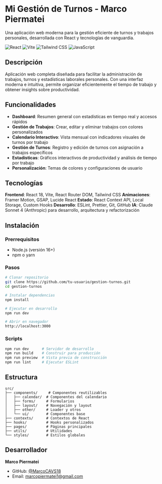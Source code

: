 # Mi Gestión de Turnos - Marco Piermatei

Una aplicación web moderna para la gestión eficiente de turnos y trabajos personales, desarrollada con React y tecnologías de vanguardia.

![React](https://img.shields.io/badge/React-61DAFB?style=for-the-badge&logo=react&logoColor=black)
![Vite](https://img.shields.io/badge/Vite-646CFF?style=for-the-badge&logo=vite&logoColor=white)
![Tailwind CSS](https://img.shields.io/badge/Tailwind_CSS-38B2AC?style=for-the-badge&logo=tailwind-css&logoColor=white)
![JavaScript](https://img.shields.io/badge/JavaScript-F7DF1E?style=for-the-badge&logo=javascript&logoColor=black)

## Descripción

Aplicación web completa diseñada para facilitar la administración de trabajos, turnos y estadísticas laborales personales. Con una interfaz moderna e intuitiva, permite organizar eficientemente el tiempo de trabajo y obtener insights sobre productividad.

## Funcionalidades

- **Dashboard**: Resumen general con estadísticas en tiempo real y accesos rápidos
- **Gestión de Trabajos**: Crear, editar y eliminar trabajos con colores personalizados
- **Calendario Interactivo**: Vista mensual con indicadores visuales de turnos por trabajo
- **Gestión de Turnos**: Registro y edición de turnos con asignación a trabajos específicos
- **Estadísticas**: Gráficos interactivos de productividad y análisis de tiempo por trabajo
- **Personalización**: Temas de colores y configuraciones de usuario

## Tecnologías

**Frontend**: React 18, Vite, React Router DOM, Tailwind CSS
**Animaciones**: Framer Motion, GSAP, Lucide React
**Estado**: React Context API, Local Storage, Custom Hooks
**Desarrollo**: ESLint, Prettier, Git, GitHub
**IA**: Claude Sonnet 4 (Anthropic) para desarrollo, arquitectura y refactorización

## Instalación

### Prerrequisitos
- Node.js (versión 16+)
- npm o yarn

### Pasos

```bash
# Clonar repositorio
git clone https://github.com/tu-usuario/gestion-turnos.git
cd gestion-turnos

# Instalar dependencias
npm install

# Ejecutar en desarrollo
npm run dev

# Abrir en navegador
http://localhost:3000
```

### Scripts

```bash
npm run dev      # Servidor de desarrollo
npm run build    # Construir para producción
npm run preview  # Vista previa de construcción
npm run lint     # Ejecutar ESLint
```

## Estructura

```
src/
├── components/     # Componentes reutilizables
│   ├── calendar/  # Componentes del calendario
│   ├── forms/     # Formularios
│   ├── layout/    # Navegación y layout
│   ├── other/     # Loader y otros
│   └── ui/        # Componentes base
├── contexts/      # Contextos de React
├── hooks/         # Hooks personalizados
├── pages/         # Páginas principales
├── utils/         # Utilidades
└── styles/        # Estilos globales
```

## Desarrollador

**Marco Piermatei**
- GitHub: [@MarcoCAVS18](https://github.com/MarcoCAVS18)
- Email: marcopiermatei1@gmail.com